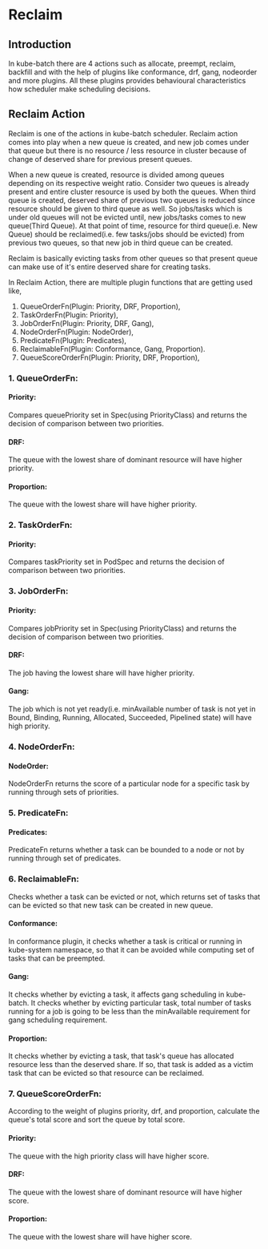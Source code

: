 # Reclaim

## Introduction

In kube-batch there are 4 actions such as allocate, preempt, reclaim, backfill and with the help of plugins like conformance, drf, gang, nodeorder and more plugins. All these plugins provides behavioural characteristics how scheduler make scheduling decisions.

## Reclaim Action

Reclaim is one of the actions in kube-batch scheduler.  Reclaim action comes into play when
a new queue is created, and new job comes under that queue but there is no resource / less resource
in cluster because of change of deserved share for previous present queues.

When a new queue is created, resource is divided among queues depending on its respective weight ratio.
Consider two queues is already present and entire cluster resource is used by both the queues.  When third queue
is created, deserved share of previous two queues is reduced since resource should be given to third queue as well.
So jobs/tasks which is under old queues will not be evicted until, new jobs/tasks comes to new queue(Third Queue).  At that point of time,
resource for third queue(i.e. New Queue) should be reclaimed(i.e. few tasks/jobs should be evicted) from previous two queues, so that new job in third queue can
be created.

Reclaim is basically evicting tasks from other queues so that present queue can make use of it's entire deserved share for
creating tasks.

In Reclaim Action, there are multiple plugin functions that are getting used like,

1. QueueOrderFn(Plugin: Priority, DRF, Proportion),
2. TaskOrderFn(Plugin: Priority),
3. JobOrderFn(Plugin: Priority, DRF, Gang),
4. NodeOrderFn(Plugin: NodeOrder),
5. PredicateFn(Plugin: Predicates),
6. ReclaimableFn(Plugin: Conformance, Gang, Proportion). 
7. QueueScoreOrderFn(Plugin: Priority, DRF, Proportion),

### 1. QueueOrderFn:
#### Priority:
Compares queuePriority set in Spec(using PriorityClass) and returns the decision of comparison between two priorities.

#### DRF:
The queue with the lowest share of dominant resource will have higher priority.

#### Proportion:
The queue with the lowest share will have higher priority.

### 2. TaskOrderFn:
#### Priority:
Compares taskPriority set in PodSpec and returns the decision of comparison between two priorities.

### 3. JobOrderFn:
#### Priority:
Compares jobPriority set in Spec(using PriorityClass) and returns the decision of comparison between two priorities.

#### DRF:
The job having the lowest share will have higher priority.

#### Gang:
The job which is not yet ready(i.e. minAvailable number of task is not yet in Bound, Binding, Running, Allocated, Succeeded, Pipelined state) will have high priority.

### 4. NodeOrderFn:
#### NodeOrder:
NodeOrderFn returns the score of a particular node for a specific task by running through sets of priorities.

### 5. PredicateFn:
#### Predicates:
PredicateFn returns whether a task can be bounded to a node or not by running through set of predicates.

### 6. ReclaimableFn:
Checks whether a task can be evicted or not, which returns set of tasks that can be evicted so that new task can be created in new queue.
#### Conformance:
In conformance plugin, it checks whether a task is critical or running in kube-system namespace, so that it can be avoided while computing set of tasks that can be preempted.
#### Gang:
It checks whether by evicting a task, it affects gang scheduling in kube-batch.  It checks whether by evicting particular task,
total number of tasks running for a job is going to be less than the minAvailable requirement for gang scheduling requirement.
#### Proportion:
It checks whether by evicting a task, that task's queue has allocated resource less than the deserved share.  If so, that task
is added as a victim task that can be evicted so that resource can be reclaimed.

### 7. QueueScoreOrderFn:
According to the weight of plugins priority, drf, and proportion, calculate the queue's total score and sort the queue by total score.
#### Priority:
The queue with the high priority class will have higher score.

#### DRF:
The queue with the lowest share of dominant resource will have higher score.

#### Proportion:
The queue with the lowest share will have higher score.